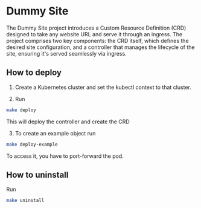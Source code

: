 # Dummy Site

The Dummy Site project introduces a Custom Resource Definition (CRD) designed to take any website URL and serve it through an ingress.
The project comprises two key components: the CRD itself, which defines the desired site configuration, and a controller that manages the lifecycle of the site, ensuring it's served seamlessly via ingress.

## How to deploy

1. Create a Kubernetes cluster and set the kubectl context to that cluster.

2. Run

```bash
make deploy
```

This will deploy the controller and create the CRD

3. To create an example object run

```bash
make deploy-example
```

To access it, you have to port-forward the pod.

## How to uninstall

Run

```bash
make uninstall
```
